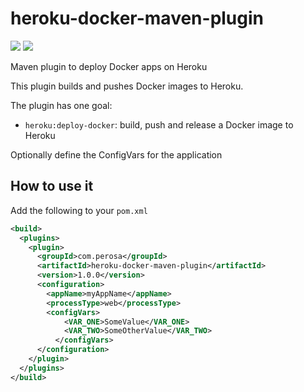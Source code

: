 # heroku-docker-maven-plugin

[![](https://badgen.net/github/license/gcatanese/heroku-docker-maven-plugin)](LICENSE)
[![](https://badgen.net/maven/v/maven-central/com.perosa/heroku-docker-maven-plugin)](https://search.maven.org/artifact/com.perosa/heroku-docker-maven-plugin)

Maven plugin to deploy Docker apps on Heroku

This plugin builds and pushes Docker images to Heroku.

The plugin has one goal:

- `heroku:deploy-docker`: build, push and release a Docker image to Heroku

Optionally define the ConfigVars for the application

## How to use it

Add the following to your `pom.xml`

```xml
<build>
  <plugins>
    <plugin>
      <groupId>com.perosa</groupId>
      <artifactId>heroku-docker-maven-plugin</artifactId>
      <version>1.0.0</version>
      <configuration>
        <appName>myAppName</appName>
        <processType>web</processType>
        <configVars>
            <VAR_ONE>SomeValue</VAR_ONE>
            <VAR_TWO>SomeOtherValue</VAR_TWO>
          </configVars>
      </configuration>
    </plugin>
  </plugins>
</build>
